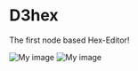 D3hex
=====

The first node based Hex-Editor!

![My image](https://raw.githubusercontent.com/Dadido3/D3hex/master/Screenshots/1.png)
![My image](https://raw.githubusercontent.com/Dadido3/D3hex/master/Screenshots/3.png)
